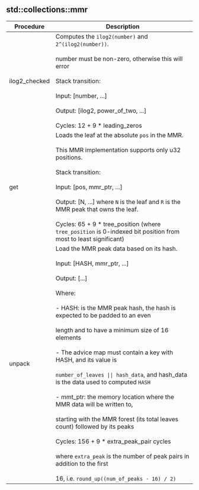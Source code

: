 
## std::collections::mmr
| Procedure | Description |
| ----------- | ------------- |
| ilog2_checked | Computes the `ilog2(number)` and `2^(ilog2(number))`.<br /><br />number must be non-zero, otherwise this will error<br /><br />Stack transition:<br /><br />Input: [number, ...]<br /><br />Output: [ilog2, power_of_two, ...]<br /><br />Cycles:  12 + 9 * leading_zeros |
| get | Loads the leaf at the absolute `pos` in the MMR.<br /><br />This MMR implementation supports only u32 positions.<br /><br />Stack transition:<br /><br />Input: [pos, mmr_ptr, ...]<br /><br />Output: [N, ...] where `N` is the leaf and `R` is the MMR peak that owns the leaf.<br /><br />Cycles: 65 + 9 * tree_position (where `tree_position` is 0-indexed bit position from most to least significant) |
| unpack | Load the MMR peak data based on its hash.<br /><br />Input: [HASH, mmr_ptr, ...]<br /><br />Output: [...]<br /><br />Where:<br /><br />- HASH: is the MMR peak hash, the hash is expected to be padded to an even<br /><br />length and to have a minimum size of 16 elements<br /><br />- The advice map must contain a key with HASH, and its value is<br /><br />`number_of_leaves \|\| hash_data`, and hash_data is the data used to computed `HASH`<br /><br />- mmt_ptr: the memory location where the MMR data will be written to,<br /><br />starting with the MMR forest (its total leaves count) followed by its peaks<br /><br />Cycles: 156 + 9 * extra_peak_pair cycles<br /><br />where `extra_peak` is the number of peak pairs in addition to the first<br /><br />16, i.e. `round_up((num_of_peaks - 16) / 2)` |
